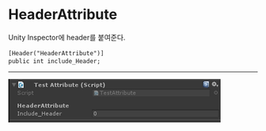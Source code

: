 HeaderAttribute
===============

Unity Inspector에 header를 붙여준다.

```
[Header("HeaderAttribute")]
public int include_Header;
```

---

![HeaderAttribute_1](/Unity/Image/HeaderAttribute_1.PNG)
